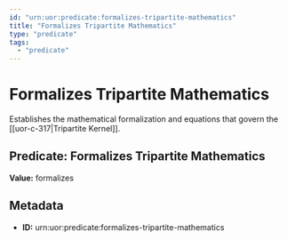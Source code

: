 ```yaml
---
id: "urn:uor:predicate:formalizes-tripartite-mathematics"
title: "Formalizes Tripartite Mathematics"
type: "predicate"
tags:
  - "predicate"
---
```


# Formalizes Tripartite Mathematics

Establishes the mathematical formalization and equations that govern the [[uor-c-317|Tripartite Kernel]].

## Predicate: Formalizes Tripartite Mathematics

**Value:** formalizes

## Metadata

- **ID:** urn:uor:predicate:formalizes-tripartite-mathematics
